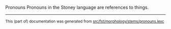 Pronouns
Pronouns in the Stoney language are references to things.

* * *

<small>This (part of) documentation was generated from [src/fst/morphology/stems/pronouns.lexc](https://github.com/giellalt/lang-sto/blob/main/src/fst/morphology/stems/pronouns.lexc)</small>
